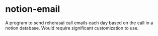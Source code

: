 # notion-email

A program to send reherasal call emails each day based on the call in a notion database. Would require significant customization to use.
